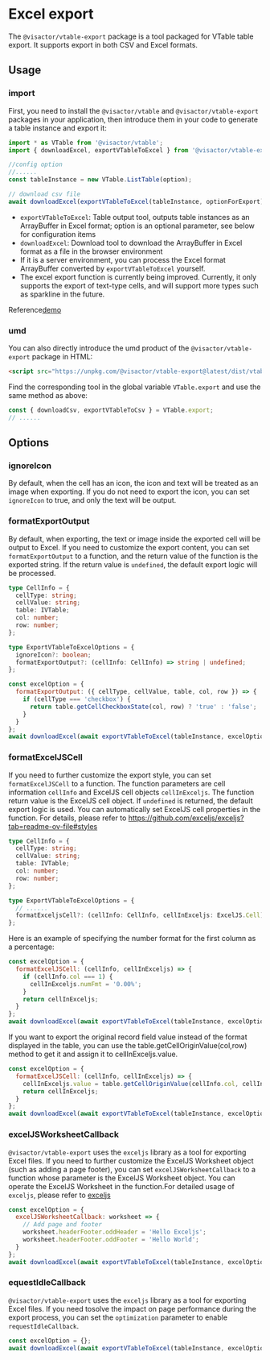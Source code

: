 # Excel export

The `@visactor/vtable-export` package is a tool packaged for VTable table export. It supports export in both CSV and Excel formats.

## Usage

### import

First, you need to install the `@visactor/vtable` and `@visactor/vtable-export` packages in your application, then introduce them in your code to generate a table instance and export it:

```js
import * as VTable from '@visactor/vtable';
import { downloadExcel, exportVTableToExcel } from '@visactor/vtable-export';

//config option
//......
const tableInstance = new VTable.ListTable(option);

// download csv file
await downloadExcel(exportVTableToExcel(tableInstance, optionForExport), 'export-csv');
```

- `exportVTableToExcel`: Table output tool, outputs table instances as an ArrayBuffer in Excel format; option is an optional parameter, see below for configuration items
- `downloadExcel`: Download tool to download the ArrayBuffer in Excel format as a file in the browser environment
- If it is a server environment, you can process the Excel format ArrayBuffer converted by `exportVTableToExcel` yourself.
- The excel export function is currently being improved. Currently, it only supports the export of text-type cells, and will support more types such as sparkline in the future.

Reference[demo](../../demo/export/table-export)

### umd

You can also directly introduce the umd product of the `@visactor/vtable-export` package in HTML:

```html
<script src="https://unpkg.com/@visactor/vtable-export@latest/dist/vtable-export.js"></script>
```

Find the corresponding tool in the global variable `VTable.export` and use the same method as above:

```js
const { downloadCsv, exportVTableToCsv } = VTable.export;
// ......
```

## Options

### ignoreIcon

By default, when the cell has an icon, the icon and text will be treated as an image when exporting. If you do not need to export the icon, you can set `ignoreIcon` to true, and only the text will be output.

### formatExportOutput

By default, when exporting, the text or image inside the exported cell will be output to Excel. If you need to customize the export content, you can set `formatExportOutput` to a function, and the return value of the function is the exported string. If the return value is `undefined`, the default export logic will be processed.

```ts
type CellInfo = {
  cellType: string;
  cellValue: string;
  table: IVTable;
  col: number;
  row: number;
};

type ExportVTableToExcelOptions = {
  ignoreIcon?: boolean;
  formatExportOutput?: (cellInfo: CellInfo) => string | undefined;
};
```

```js
const excelOption = {
  formatExportOutput: ({ cellType, cellValue, table, col, row }) => {
    if (cellType === 'checkbox') {
      return table.getCellCheckboxState(col, row) ? 'true' : 'false';
    }
  }
};
await downloadExcel(await exportVTableToExcel(tableInstance, excelOption));
```

### formatExcelJSCell

If you need to further customize the export style, you can set `formatExcelJSCell` to a function. The function parameters are cell information `cellInfo` and ExcelJS cell objects `cellInExceljs`. The function return value is the ExcelJS cell object. If `undefined` is returned, the default export logic is used. You can automatically set ExcelJS cell properties in the function. For details, please refer to https://github.com/exceljs/exceljs?tab=readme-ov-file#styles

```ts
type CellInfo = {
  cellType: string;
  cellValue: string;
  table: IVTable;
  col: number;
  row: number;
};

type ExportVTableToExcelOptions = {
  // ......
  formatExceljsCell?: (cellInfo: CellInfo, cellInExceljs: ExcelJS.Cell) => ExcelJS.Cell;
};
```

Here is an example of specifying the number format for the first column as a percentage:

```js
const excelOption = {
  formatExcelJSCell: (cellInfo, cellInExceljs) => {
    if (cellInfo.col === 1) {
      cellInExceljs.numFmt = '0.00%';
    }
    return cellInExceljs;
  }
};
await downloadExcel(await exportVTableToExcel(tableInstance, excelOption));
```

If you want to export the original record field value instead of the format displayed in the table, you can use the table.getCellOriginValue(col,row) method to get it and assign it to cellInExceljs.value.

```js
const excelOption = {
  formatExcelJSCell: (cellInfo, cellInExceljs) => {
    cellInExceljs.value = table.getCellOriginValue(cellInfo.col, cellInfo.row);
    return cellInExceljs;
  }
};
await downloadExcel(await exportVTableToExcel(tableInstance, excelOption));
```

### excelJSWorksheetCallback

`@visactor/vtable-export` uses the `exceljs` library as a tool for exporting Excel files. If you need to further customize the ExcelJS Worksheet object (such as adding a page footer), you can set `excelJSWorksheetCallback` to a function whose parameter is the ExcelJS Worksheet object. You can operate the ExcelJS Worksheet in the function.For detailed usage of `exceljs`, please refer to [exceljs](https://github.com/exceljs/exceljs/blob/master/README.md)

```js
const excelOption = {
  excelJSWorksheetCallback: worksheet => {
    // Add page and footer
    worksheet.headerFooter.oddHeader = 'Hello Exceljs';
    worksheet.headerFooter.oddFooter = 'Hello World';
  }
};
await downloadExcel(await exportVTableToExcel(tableInstance, excelOption));
```

### equestIdleCallback

`@visactor/vtable-export` uses the `exceljs` library as a tool for exporting Excel files. If you need tosolve the impact on page performance during the export process, you can set the `optimization` parameter to enable `requestIdleCallback`.

```js
const excelOption = {};
await downloadExcel(await exportVTableToExcel(tableInstance, excelOption， true));
```
